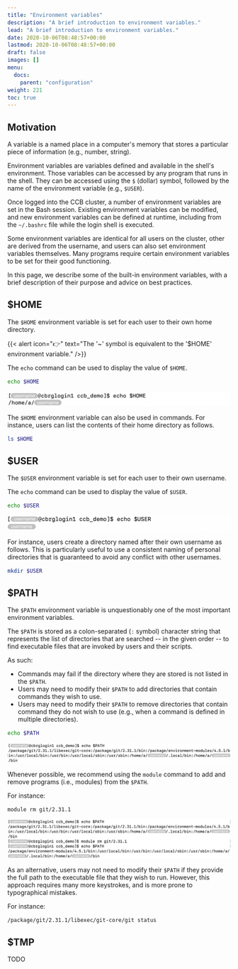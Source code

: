 ```yaml
---
title: "Environment variables"
description: "A brief introduction to environment variables."
lead: "A brief introduction to environment variables."
date: 2020-10-06T08:48:57+00:00
lastmod: 2020-10-06T08:48:57+00:00
draft: false
images: []
menu:
  docs:
    parent: "configuration"
weight: 221
toc: true
---
```


## Motivation

A variable is a named place in a computer's memory that stores a particular
piece of information (e.g., number, string).

Environment variables are variables defined and available in the shell's environment.
Those variables can be accessed by any program that runs in the shell.
They can be accessed using the `$` (dollar) symbol, followed by the name of the
environment variable (e.g., `$USER`).

Once logged into the CCB cluster, a number of environment variables are set
in the Bash session.
Existing environment variables can be modified, and new environment variables
can be defined at runtime,
including from the `~/.bashrc` file while the login shell is executed.

Some environment variables are identical for all users on the cluster,
other are derived from the username,
and users can also set environment variables themselves.
Many programs require certain environment variables to be set for their
good functioning.

In this page, we describe some of the built-in environment variables,
with a brief description of their purpose and advice on best practices.

## $HOME

The `$HOME` environment variable is set for each user to their own
home directory.

{{< alert icon="👉" text="The '~' symbol is equivalent to the '$HOME' environment variable." />}}

The `echo` command can be used to display the value of `$HOME`.

```bash
echo $HOME
```

![The 'HOME' environment variable.](home.png)

The `$HOME` environment variable can also be used in commands.
For instance, users can list the contents of their home directory as follows.

```bash
ls $HOME
```

## $USER

The `$USER` environment variable is set for each user to their own
username.

The `echo` command can be used to display the value of `$USER`.

```bash
echo $USER
```

![The 'USER' environment variable.](user.png)

For instance, users create a directory named after their own username
as follows.
This is particularly useful to use a consistent naming of personal
directories that is guaranteed to avoid any conflict with other usernames.

```bash
mkdir $USER
```

## $PATH

The `$PATH` environment variable is unquestionably one of the most important
environment variables.

The `$PATH` is stored as a colon-separated (`:` symbol) character string that
represents the list of directories that are searched -- in the given order --
to find executable files that are invoked by users and their scripts.

As such:

- Commands may fail if the directory where they are stored is not listed
  in the `$PATH`.
- Users may need to modify their `$PATH` to add directories that contain
  commands they wish to use.
- Users may need to modify their `$PATH` to remove directories that contain
  command they do not wish to use (e.g., when a command is defined in multiple
  directories).

```bash
echo $PATH
```

![The 'PATH' environment variable.](path.png)

Whenever possible, we recommend using the `module` command to add and remove
programs (i.e., modules) from the `$PATH`.

For instance:

```bash
module rm git/2.31.1
```

![Modify the 'PATH' environment variable using the module command.](module.png)

As an alternative, users may not need to modify their `$PATH` if they provide the full path to the executable file that they wish to run.
However, this approach requires many more keystrokes, and is more prone to typographical mistakes.

For instance:

```bash
/package/git/2.31.1/libexec/git-core/git status
```

## $TMP

TODO

<!-- Link definitions -->
